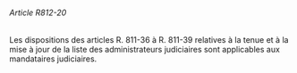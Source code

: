 ###### Article R812-20

Les dispositions des articles R. 811-36 à R. 811-39 relatives à la tenue et à la mise à jour de la liste des administrateurs judiciaires sont applicables aux mandataires judiciaires.

